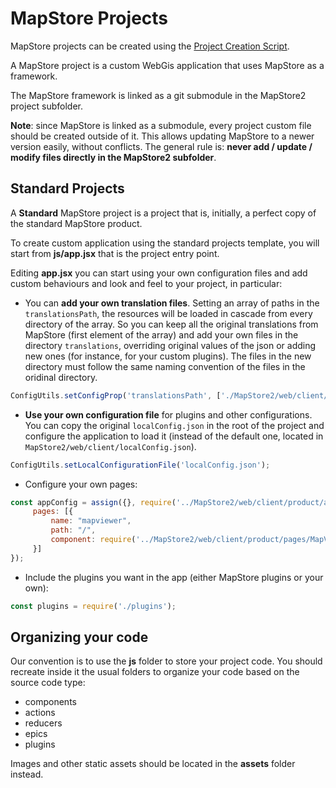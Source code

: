 # MapStore Projects
MapStore projects can be created using the [Project Creation Script](../project-creation-script).

A MapStore project is a custom WebGis application that uses MapStore as a framework.

The MapStore framework is linked as a git submodule in the MapStore2 project subfolder.

**Note**: since MapStore is linked as a submodule, every project custom file should be created outside of it. This allows updating MapStore to a newer version easily, without conflicts. The general rule is: **never add / update / modify files directly in the MapStore2 subfolder**.

## Standard Projects

A **Standard** MapStore project is a project that is, initially, a perfect copy of the standard MapStore
product.

To create custom application using the standard projects template, you will start from **js/app.jsx**
that is the project entry point.

Editing **app.jsx** you can start using your own configuration files and add custom behaviours and look and
feel to your project, in particular:

 * You can **add your own translation files**. Setting an array of paths in the `translationsPath`, the resources will be loaded in cascade from every directory of the array. So you can keep all the original translations from MapStore (first element of the array) and add your own files in the directory `translations`, overriding original values of the json or adding new ones (for instance, for your custom plugins). The files in the new directory must follow the same naming convention of the files in the oridinal directory.

```javascript
ConfigUtils.setConfigProp('translationsPath', ['./MapStore2/web/client/translations', './translations']);

```
 * **Use your own configuration file** for plugins and other configurations. You can copy the original `localConfig.json` in the root of the project and configure the application to load it (instead of the default one, located in `MapStore2/web/client/localConfig.json`).

```javascript
ConfigUtils.setLocalConfigurationFile('localConfig.json');

```

 * Configure your own pages:

```javascript
const appConfig = assign({}, require('../MapStore2/web/client/product/appConfig'), {
     pages: [{
         name: "mapviewer",
         path: "/",
         component: require('../MapStore2/web/client/product/pages/MapViewer')
     }]
});

```
 * Include the plugins you want in the app (either MapStore plugins or your own):

```javascript
const plugins = require('./plugins');

```

## Organizing your code
Our convention is to use the **js** folder to store your project code.
You should recreate inside it the usual folders to organize your code based on the source code type:
 * components
 * actions
 * reducers
 * epics
 * plugins

Images and other static assets should be located in the **assets** folder instead.
